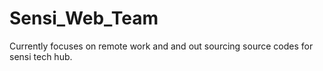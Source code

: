# Sensi_Web_Team
Currently focuses on remote work and and out sourcing source codes for sensi tech hub. 
